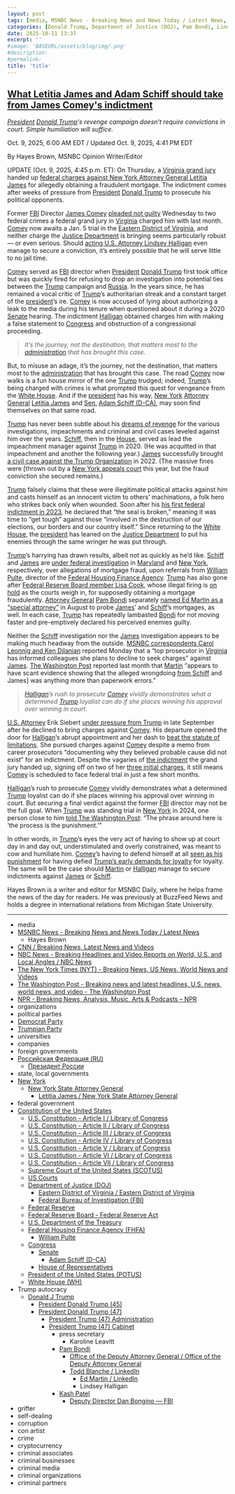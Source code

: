 ```yaml
---
layout: post
tags: [media, MSNBC News - Breaking News and News Today / Latest News, Hayes Brown, CNN / Breaking News Latest News and Videos, NBC News - Breaking Headlines and Video Reports on World U.S. and Local Angles / NBC News, The New York Times (NYT) - Breaking News US News World News and Videos, The Washington Post - Breaking news and latest headlines U.S. news world news and video - The Washington Post, NPR - Breaking News Analysis Music Arts & Podcasts – NPR, organizations, political parties, Democrat Party, Trumpian Party, universities, companies, foreign governments, Российская Федерация (RU), Президент России, state local governments, New York, New York State Attorney General, Letitia James / New York State Attorney General, federal government, Constitution of the United States, U.S. Constitution - Article I / Library of Congress, U.S. Constitution - Article II / Library of Congress, U.S. Constitution - Article III / Library of Congress, U.S. Constitution - Article IV / Library of Congress, U.S. Constitution - Article V / Library of Congress, U.S. Constitution - Article VI / Library of Congress, U.S. Constitution - Article VII / Library of Congress, Supreme Court of the United States (SCOTUS), US Courts, Department of Justice (DOJ), Eastern District of Virginia / Eastern District of Virginia, Federal Bureau of Investigation (FBI), Federal Reserve, Federal Reserve Board - Federal Reserve Act, U.S. Department of the Treasury, Federal Housing Finance Agency (FHFA), William Pulte, Congress, Senate, Adam Schiff (D-CA), House of Representatives, President of the United States (POTUS), White House (WH), Trump autocracy, Donald J Trump, President Donald Trump (45), President Donald Trump (47), President Trump (47) Administration, President Trump (47) Cabinet, press secretary, Karoline Leavitt, Pam Bondi, Office of the Deputy Attorney General / Office of the Deputy Attorney General, Todd Blanche / LinkedIn, Ed Martin / LinkedIn, Lindsey Halligan, Kash Patel, Deputy Director Dan Bongino — FBI, grifter, self-dealing, corruption, con artist, crime, cryptocurrency, criminal associates, criminal businesses, criminal media, criminal organizations, criminal partners]
categories: [Donald Trump, Department of Justice (DOJ), Pam Bondi, Lindsey Halligan, Ed Martin, Federal Housing Finance Agency, William (Bill) Pulte, weaponization, Federal Bureau of Investigation (FBI), James Comey, Senate, Adam Schiff (D-CA), New York Attorney General, Letitia James]
date: 2025-10-11 13:37
excerpt: ''
#image: 'BASEURL/assets/blog/img/.png'
#description:
#permalink:
title: 'title'
---
```



## [What Letitia James and Adam Schiff should take from James Comey's indictment](https://www.msnbc.com/opinion/msnbc-opinion/james-comey-plea-letitia-james-adam-schiff-rcna236392)

*[President](https://www.whitehouse.gov/) [Donald Trump](https://www.donaldjtrump.com/)'s revenge campaign doesn't require convictions in court. Simple humiliation will suffice.*

Oct. 9, 2025, 6:00 AM EDT / Updated Oct. 9, 2025, 4:41 PM EDT

By Hayes Brown, MSNBC Opinion Writer/Editor

UPDATE (Oct. 9, 2025, 4:45 p.m. ET): On Thursday, a [Virginia grand jury](https://www.justice.gov/usao-edva/) handed up [federal charges against New York Attorney General Letitia James](https://www.msnbc.com/msnbc/news/grand-jury-indicts-new-york-attorney-general-letitia-james-rcna236735) for allegedly obtaining a fraudulent mortgage. The indictment comes after weeks of pressure from [President](https://www.whitehouse.gov/) [Donald Trump](https://www.donaldjtrump.com/) to prosecute his political opponents.

Former [FBI](https://www.fbi.gov/) Director [James Comey](https://www.fbi.gov/history/directors/james-b-comey/) [pleaded not guilty](https://www.msnbc.com/deadline-white-house/deadline-legal-blog/james-comey-pleads-not-guilty-trump-halligan-rcna236313) Wednesday to two federal crimes a federal grand jury in [Virginia](https://www.virginia.gov/) charged him with last month. [Comey](https://www.fbi.gov/history/directors/james-b-comey/) now awaits a Jan. 5 trial in the [Eastern District of Virginia](https://www.justice.gov/usao-edva/), and neither charge the [Justice Department](https://www.justice.gov/) is bringing seems particularly robust — or even serious. Should [acting U.S. Attorney Lindsey Halligan](https://www.msnbc.com/opinion/msnbc-opinion/trump-lindsey-halligan-james-comey-indictment-rcna234122) even manage to secure a conviction, it’s entirely possible that he will serve little to no jail time.

[Comey](https://www.fbi.gov/history/directors/james-b-comey/) served as [FBI](https://www.fbi.gov/) director when [President](https://www.whitehouse.gov/) [Donald Trump](https://www.donaldjtrump.com/) first took office but was quickly fired for refusing to drop an investigation into potential ties between the [Trump](https://www.donaldjtrump.com/) campaign and [Russia](http://government.ru/). In the years since, he has remained a vocal critic of [Trump](https://www.donaldjtrump.com/)’s authoritarian streak and a constant target of the [president](https://www.whitehouse.gov/)’s ire. [Comey](https://www.fbi.gov/history/directors/james-b-comey/) is now accused of lying about authorizing a leak to the media during his tenure when questioned about it during a 2020 [Senate](https://www.senate.gov/) hearing. The indictment [Halligan](https://www.justice.gov/usao-edva/) obtained charges him with making a false statement to [Congress](https://www.congress.gov/) and obstruction of a congressional proceeding.

> *It’s the journey, not the destination, that matters most to the [administration](https://www.whitehouse.gov/administration/) that has brought this case.*

But, to misuse an adage, it’s the journey, not the destination, that matters most to the [administration](https://www.whitehouse.gov/administration/) that has brought this case. The road [Comey](https://www.fbi.gov/history/directors/james-b-comey/) now walks is a fun house mirror of the one [Trump](https://www.donaldjtrump.com/) trudged; indeed, [Trump](https://www.donaldjtrump.com/)’s being charged with crimes is what prompted this quest for vengeance from the [White House](https://www.whitehouse.gov/). And if the [president](https://www.whitehouse.gov/) has his way, [New York](https://www.ny.gov/) [Attorney General](https://ag.ny.gov/) [Letitia James](https://ag.ny.gov/about/meet-letitia-james/) and [Sen.](https://www.senate.gov/) [Adam Schiff (D-CA)](https://www.schiff.senate.gov/), may soon find themselves on that same road.

[Trump](https://www.donaldjtrump.com/) has never been subtle about his [dreams of revenge](https://www.msnbc.com/opinion/msnbc-opinion/trump-2024-campaign-election-revenge-enemies-rcna123848) for the various investigations, impeachments and criminal and civil cases leveled against him over the years. [Schiff](https://www.schiff.senate.gov/), then in the [House](https://www.house.gov/), served as lead the impeachment manager against [Trump](https://www.donaldjtrump.com/) in 2020. (He was acquitted in that impeachment and another the following year.) [James](https://ag.ny.gov/about/meet-letitia-james/) successfully brought [a civil case against the Trump Organization](https://www.msnbc.com/opinion/msnbc-opinion/letitia-james-lawsuit-would-hurt-trump-not-bankrupt-him-n1299010) in 2022. (The massive fines were [thrown out by a [New York appeals court](https://www.nytimes.com/2025/08/21/us/politics/court-penalty-trump-family-financials.html) this year, but the fraud conviction she secured remains.)

[Trump](https://www.donaldjtrump.com/) falsely claims that these were illegitimate political attacks against him and casts himself as an innocent victim to others’ machinations, a folk hero who strikes back only when wounded. Soon after his [his first federal indictment in 2023](https://www.msnbc.com/opinion/msnbc-opinion/trump-bedminster-speech-indictment-bidens-clintons-rcna89193), he declared that “the seal is broken,” meaning it was time to “get tough” against those “involved in the destruction of our elections, our borders and our country itself.” Since returning to the [White House](https://www.whitehouse.gov/), the [president](https://www.whitehouse.gov/) has leaned on the [Justice Department](https://www.justice.gov/) to put his enemies through the same wringer he was put through.

[Trump](https://www.donaldjtrump.com/)’s harrying has drawn results, albeit not as quickly as he’d like. [Schiff](https://www.schiff.senate.gov/) and [James](https://ag.ny.gov/about/meet-letitia-james/) are [under federal investigation](https://www.nytimes.com/2025/09/15/us/politics/mortgages-politicians-paperwork-confusion.html) in [Maryland](https://www.maryland.gov/) and [New York](https://www.ny.gov/), respectively, over allegations of mortgage fraud, upon referrals from [William Pulte](https://www.fhfa.gov/about/leadership/william-j-pulte), director of the [Federal Housing Finance Agency](https://www.fhfa.gov/). [Trump](https://www.donaldjtrump.com/) has also gone after [Federal Reserve Board member Lisa Cook](https://www.cnn.com/2025/09/25/economy/lisa-cook-mortgage-bessent-chavez-deremer), whose illegal firing is [on hold](https://www.nbcnews.com/politics/trump-administration/judge-temporarily-blocks-trumps-firing-lisa-cook-federal-reserve-rcna230241) as the courts weigh in, for supposedly obtaining a mortgage fraudulently. [Attorney General](https://www.justice.gov/) [Pam Bondi](https://www.justice.gov/ag/staff-profile/meet-attorney-general/) separately [named Ed Martin as a “special attorney”](https://www.nbcnews.com/politics/justice-department/doj-opens-investigation-new-york-ags-office-brought-fraud-case-trump-rcna223731) in August to probe [James](https://ag.ny.gov/about/meet-letitia-james/)’ and [Schiff](https://www.schiff.senate.gov/)’s mortgages, as well. In each case, [Trump](https://www.donaldjtrump.com/) has repeatedly lambasted [Bondi](https://www.justice.gov/ag/staff-profile/meet-attorney-general/) for not moving faster and pre-emptively declared his perceived enemies guilty.

Neither the [Schiff](https://www.schiff.senate.gov/) investigation nor the [James](https://ag.ny.gov/about/meet-letitia-james/) investigation appears to be making much headway from the outside. [MSNBC correspondents Carol Leonnig and Ken Dilanian](https://www.msnbc.com/msnbc/news/top-prosecutor-trump-pressure-charge-new-york-ag-rcna235922) reported Monday that a “top prosecutor in [Virginia](https://www.virginia.gov/) has informed colleagues she plans to decline to seek charges” against [James](https://ag.ny.gov/about/meet-letitia-james/). [The Washington Post](https://www.washingtonpost.com/) reported last month that [Martin](https://www.linkedin.com/in/edmartinjr/) “appears to have scant evidence showing that the alleged wrongdoing [from Schiff](https://www.schiff.senate.gov/) and James] was anything more than paperwork errors.”

> *[Halligan](https://www.justice.gov/usao-edva/)’s rush to prosecute [Comey](https://www.fbi.gov/history/directors/james-b-comey/) vividly demonstrates what a determined [Trump](https://www.donaldjtrump.com/) loyalist can do if she places winning his approval over winning in court.*

[U.S. Attorney](https://www.justice.gov/usao-edva/) Erik Siebert [under pressure from Trump](https://www.washingtonpost.com/national-security/2025/10/02/edva-firings-resignations-comey/) in late September after he declined to bring charges against [Comey](https://www.fbi.gov/history/directors/james-b-comey/). His departure opened the door for [Halligan](https://www.justice.gov/usao-edva/)’s abrupt appointment and her dash to [beat the statute of limitations](https://www.nbcnews.com/politics/justice-department/justice-department-weighing-whether-charge-james-comey-lying-congress-rcna233535). She pursued charges against [Comey](https://www.fbi.gov/history/directors/james-b-comey/) despite a memo from career prosecutors “documenting why they believed probable cause did not exist” for an indictment. Despite the vagaries of [the indictment](https://storage.courtlistener.com/recap/gov.uscourts.vaed.582136/gov.uscourts.vaed.582136.1.0_12.pdf) the grand jury handed up, signing off on two of her [three initial charges](https://storage.courtlistener.com/recap/gov.uscourts.vaed.582136/gov.uscourts.vaed.582136.3.0_8.pdf), it still means [Comey](https://www.fbi.gov/history/directors/james-b-comey/) is scheduled to face federal trial in just a few short months.

[Halligan](https://www.justice.gov/usao-edva/)’s rush to prosecute [Comey](https://www.fbi.gov/history/directors/james-b-comey/) vividly demonstrates what a determined [Trump](https://www.donaldjtrump.com/) loyalist can do if she places winning his approval over winning in court. But securing a final verdict against the former [FBI](https://www.fbi.gov/) director may not be the full goal. When [Trump](https://www.donaldjtrump.com/) was standing trial in [New York](https://www.ny.gov/) in 2024, one person close to him [told The Washington Post](https://www.washingtonpost.com/elections/2024/04/27/trump-trial-election-2024-campaign/): “The phrase around here is ‘the process is the punishment.’”

In other words, in [Trump](https://www.donaldjtrump.com/)’s eyes the very act of having to show up at court day in and day out, understimulated and overly constrained, was meant to cow and humiliate him. [Comey](https://www.fbi.gov/history/directors/james-b-comey/)’s having to defend himself at all [seen as his punishment](https://www.msnbc.com/opinion/msnbc-opinion/james-comey-indictment-fbi-trump-halligan-rcna233910) for having defied [Trump’s early demands for loyalty](https://www.npr.org/2017/06/07/531927032/comey-trump-asked-for-loyalty-wanted-him-to-let-flynn-investigation-go) for loyalty. The same will be the case should [Martin](https://www.linkedin.com/in/edmartinjr/) or [Halligan](https://www.justice.gov/usao-edva/) manage to secure indictments against [James](https://ag.ny.gov/about/meet-letitia-james/) or [Schiff](https://www.schiff.senate.gov/).

Hayes Brown is a writer and editor for MSNBC Daily, where he helps frame the news of the day for readers. He was previously at BuzzFeed News and holds a degree in international relations from Michigan State University.

----
- media
- [MSNBC News - Breaking News and News Today / Latest News](https://www.msnbc.com/)
    - Hayes Brown
- [CNN / Breaking News, Latest News and Videos](https://www.cnn.com/)
- [NBC News - Breaking Headlines and Video Reports on World, U.S. and Local Angles / NBC News](https://www.nbcnews.com/)
- [The New York Times (NYT) - Breaking News, US News, World News and Videos](https://www.nytimes.com/)
- [The Washington Post - Breaking news and latest headlines, U.S. news, world news, and video - The Washington Post](https://www.washingtonpost.com/)
- [NPR - Breaking News, Analysis, Music, Arts & Podcasts – NPR](https://www.npr.org/)
- organizations
- political parties
- [Democrat Party](https://www.democrats.org/)
- [Trumpian Party](https://www.gop.com/)
- universities
- companies
- foreign governments
- [Российская Федерация (RU)](http://government.ru/)
    - [Президент России](http://kremlin.ru/)
- state, local governments 
- [New York](https://www.ny.gov/)
    - [New York State Attorney General](https://ag.ny.gov/)
        - [Letitia James / New York State Attorney General](https://ag.ny.gov/about/meet-letitia-james)
- federal government
- [Constitution of the United States](https://constitution.congress.gov/constitution/)
    - [U.S. Constitution - Article I / Library of Congress](https://constitution.congress.gov/constitution/article-1/)
    - [U.S. Constitution - Article II / Library of Congress](https://constitution.congress.gov/constitution/article-2/)
    - [U.S. Constitution - Article III / Library of Congress](https://constitution.congress.gov/constitution/article-3/)
    - [U.S. Constitution - Article IV / Library of Congress](https://constitution.congress.gov/constitution/article-4/)
    - [U.S. Constitution - Article V / Library of Congress](https://constitution.congress.gov/constitution/article-5/)
    - [U.S. Constitution - Article VI / Library of Congress](https://constitution.congress.gov/constitution/article-6/)
    - [U.S. Constitution - Article VII / Library of Congress](https://constitution.congress.gov/constitution/article-7/)
    - [Supreme Court of the United States (SCOTUS)](https://www.supremecourt.gov/)
    - [US Courts](https://www.uscourts.gov/)
    - [Department of Justice (DOJ)](https://www.justice.gov/)
        - [Eastern District of Virginia / Eastern District of Virginia](https://www.justice.gov/usao-edva)
        - [Federal Bureau of Investigation (FBI)](https://www.fbi.gov/)
    - [Federal Reserve](https://www.federalreserve.gov/)
    - [Federal Reserve Board - Federal Reserve Act](https://www.federalreserve.gov/aboutthefed/fract.htm)
    - [U.S. Department of the Treasury](https://home.treasury.gov/)
    - [Federal Housing Finance Agency (FHFA)](https://www.fhfa.gov/)
        - [William Pulte](https://www.fhfa.gov/about/leadership/william-j-pulte)
    - [Congress](https://www.congress.gov/)
        - [Senate](https://www.senate.gov/)
            - [Adam Schiff (D-CA)](https://www.schiff.senate.gov/)
        - [House of Representatives](https://www.house.gov/)
     - [President of the United States (POTUS)](https://www.whitehouse.gov/)
    - [White House (WH)](https://www.whitehouse.gov/)
- Trump autocracy
    - [Donald J Trump](https://www.donaldjtrump.com/)
        - [President Donald Trump (45)](https://trumpwhitehouse.archives.gov/)
        - [President Donald Trump (47)](https://www.whitehouse.gov/administration/donald-j-trump/)
            - [President Trump (47) Administration](https://www.whitehouse.gov/administration/)
            - [President Trump (47) Cabinet](https://www.whitehouse.gov/administration/the-cabinet/)
                - press secretary
                    - Karoline Leavitt
                - [Pam Bondi](https://www.justice.gov/ag/staff-profile/meet-attorney-general)
                    - [Office of the Deputy Attorney General / Office of the Deputy Attorney General](https://www.justice.gov/dag)
                    - [Todd Blanche / LinkedIn](https://www.linkedin.com/in/toddblanche/)
                        - [Ed Martin / LinkedIn](https://www.linkedin.com/in/edmartinjr/)
                        - Lindsey Halligan
                - [Kash Patel](https://www.fbi.gov/about/leadership-and-structure/director-patel)
                    - [Deputy Director Dan Bongino — FBI](https://www.fbi.gov/about/leadership-and-structure/deputy-director-dan-bongino)
- grifter
- self-dealing
- corruption
- con artist
- crime
- cryptocurrency
- criminal associates
- criminal businesses
- criminal media
- criminal organizations
- criminal partners